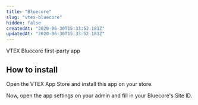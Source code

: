 ```yaml
---
title: "Bluecore"
slug: "vtex-bluecore"
hidden: false
createdAt: "2020-06-30T15:33:52.181Z"
updatedAt: "2020-06-30T15:33:52.181Z"
---
```


VTEX Bluecore first-party app

## How to install

Open the VTEX App Store and install this app on your store.

Now, open the app settings on your admin and fill in your Bluecore's Site ID.